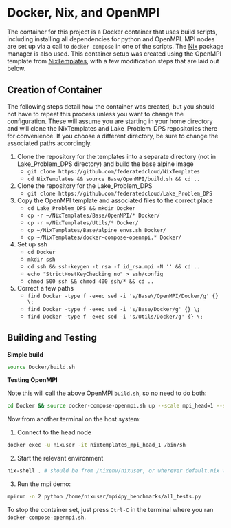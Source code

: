 # Docker, Nix, and OpenMPI 

The container for this project is a Docker container that uses build scripts, including installing all dependencies for python and OpenMPI.  MPI nodes are set up via a call to `docker-compose` in one of the scripts.  The [Nix](https://nixos.org/nix/) package manager is also used.  This container setup was created using the OpenMPI template from [NixTemplates](https://github.com/federatedcloud/NixTemplates), with a few modification steps that are laid out below.

## Creation of Container

The following steps detail how the container was created, but you should not have to repeat this process unless you want to change the configuration.  These will assume you are starting in your home directory and will clone the NixTemplates and Lake_Problem_DPS repositories there for convenience.  If you choose a different directory, be sure to change the associated paths accordingly.

1. Clone the repository for the templates into a separate directory (not in Lake_Problem_DPS directory) and build the base alpine image
    * `git clone https://github.com/federatedcloud/NixTemplates`
    * `cd NixTemplates && source Base/OpenMPI/build.sh && cd ..`
2. Clone the repository for the Lake_Problem_DPS
    * `git clone https://github.com/federatedcloud/Lake_Problem_DPS`
3. Copy the OpenMPI template and associated files to the correct place
    * `cd Lake_Problem_DPS && mkdir Docker`
    * `cp -r ~/NixTemplates/Base/OpenMPI/* Docker/`
    * `cp -r ~/NixTemplates/Utils/* Docker/`
    * `cp ~/NixTemplates/Base/alpine_envs.sh Docker/`
    * `cp ~/NixTemplates/docker-compose-openmpi.* Docker/`
4. Set up ssh
    * `cd Docker`
    * `mkdir ssh`
    * `cd ssh && ssh-keygen -t rsa -f id_rsa.mpi -N '' && cd ..`
    * `echo "StrictHostKeyChecking no" > ssh/config`
    * `chmod 500 ssh && chmod 400 ssh/* && cd ..`
5. Correct a few paths
    * `find Docker -type f -exec sed -i 's/Base\/OpenMPI/Docker/g' {} \;`
    * `find Docker -type f -exec sed -i 's/Base/Docker/g' {} \;`
    * `find Docker -type f -exec sed -i 's/Utils/Docker/g' {} \;`

## Building and Testing

**Simple build**

```bash
source Docker/build.sh
```

**Testing OpenMPI**

Note this will call the above OpenMPI `build.sh`, so no need to do both:

```bash
cd Docker && source docker-compose-openmpi.sh up --scale mpi_head=1 --scale mpi_node=3
```

Now from another terminal on the host system: 
1. Connect to the head node
```bash
docker exec -u nixuser -it nixtemplates_mpi_head_1 /bin/sh
```
2. Start the relevant environment
```bash
nix-shell . # should be from /nixenv/nixuser, or wherever default.nix was copied to
```
3. Run the mpi demo:
```bash
mpirun -n 2 python /home/nixuser/mpi4py_benchmarks/all_tests.py
```

To stop the container set, just press `Ctrl-C` in the terminal where you ran
`docker-compose-openmpi.sh`.
